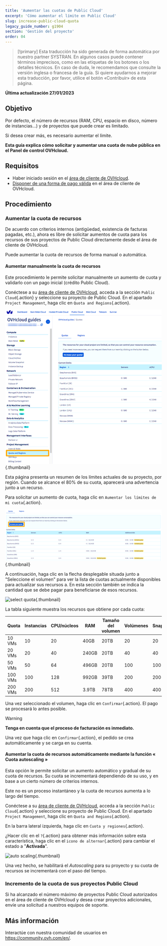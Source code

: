 ```yaml
---
title: 'Aumentar las cuotas de Public Cloud'
excerpt: 'Cómo aumentar el límite en Public Cloud'
slug: increase-public-cloud-quota
legacy_guide_number: g1904
section: 'Gestión del proyecto'
order: 04
---
```


> [!primary]
> Esta traducción ha sido generada de forma automática por nuestro partner SYSTRAN. En algunos casos puede contener términos imprecisos, como en las etiquetas de los botones o los detalles técnicos. En caso de duda, le recomendamos que consulte la versión inglesa o francesa de la guía. Si quiere ayudarnos a mejorar esta traducción, por favor, utilice el botón «Contribuir» de esta página.
> 

**Última actualización 27/01/2023**

## Objetivo

Por defecto, el número de recursos (RAM, CPU, espacio en disco, número de instancias...) y de proyectos que puede crear es limitado.

Si desea crear más, es necesario aumentar el límite.

**Esta guía explica cómo solicitar y aumentar una cuota de nube pública en el Panel de control OVHcloud.**

## Requisitos

- Haber iniciado sesión en el [área de cliente de OVHcloud](https://www.ovh.com/auth/?action=gotomanager&from=https://www.ovh.es/&ovhSubsidiary=es).
- [Disponer de una forma de pago válida](../../billing/gestionar-formas-de-pago/) en el área de cliente de OVHcloud.


## Procedimiento

### Aumentar la cuota de recursos

De acuerdo con criterios internos (antigüedad, existencia de facturas pagadas, etc.), ahora es libre de solicitar aumentos de cuota para los recursos de sus proyectos de Public Cloud directamente desde el área de cliente de OVHcloud.

Puede aumentar la cuota de recursos de forma manual o automática.

#### Aumentar manualmente la cuota de recursos

Este procedimiento le permite solicitar manualmente un aumento de cuota y validarlo con un pago inicial (crédito Public Cloud).

Conéctese a su [área de cliente de OVHcloud](https://www.ovh.com/auth/?action=gotomanager&from=https://www.ovh.es/&ovhSubsidiary=es), acceda a la sección `Public Cloud`{.action} y seleccione su proyecto de Public Cloud. En el apartado `Project Management`, haga clic en `Quota and Regions`{.action}.

![access quota](images/raisepciquota2021.png){.thumbnail}

Esta página presenta un resumen de los límites actuales de su proyecto, por región. Cuando se alcance el 80% de su cuota, aparecerá una advertencia junto a un recurso.

Para solicitar un aumento de cuota, haga clic en `Aumentar los límites de mi cuota`{.action}.

![raise-pci-quota](images/raisepciquota2021b.png){.thumbnail}

A continuación, haga clic en la flecha desplegable situada junto a "Seleccione el volumen" para ver la lista de cuotas actualmente disponibles para actualizar sus recursos a. En esta sección también se indica la cantidad que se debe pagar para beneficiarse de esos recursos.

![select quota](images/selectquotas.png){.thumbnail}

La tabla siguiente muestra los recursos que obtiene por cada cuota:

|Quota|Instancias|CPU/núcleos|RAM|Tamaño del volumen|Volúmenes|Snapshots|Floating IPs|Octavia Load Balancer|Gateway (Routers)|
|---|---|---|---|---|---|---|---|---|---|
|10 VMs|10|20|40GB|20TB|20|20|2|2|2|
|20 VMs|20|40|240GB|20TB|40|40|2|2|2|
|50 VMs|50|64|496GB|20TB|100|100|10|10|10|
|100 VMs|100|128|992GB|39TB|200|200|10|10|10|
|200 VMs|200|512|3.9TB|78TB|400|400|50|50|50|

Una vez seleccionado el volumen, haga clic en `Confirmar`{.action}. El pago se procesará lo antes posible.

> [!warning]
> **Tenga en cuenta que el proceso de facturación es inmediato.**
>
> Una vez que haga clic en `Confirmar`{.action}, el pedido se crea automáticamente y se carga en su cuenta.
>

#### Aumentar la cuota de recursos automáticamente mediante la función « Cuota autoscaling »

Esta opción le permite solicitar un aumento automático y gradual de su cuota de recursos. Su cuota se incrementará dependiendo de su uso, y en base a un cierto número de criterios internos.

Este no es un proceso instantáneo y la cuota de recursos aumenta a lo largo del tiempo.

Conéctese a su [área de cliente de OVHcloud](https://www.ovh.com/auth/?action=gotomanager&from=https://www.ovh.es/&ovhSubsidiary=es), acceda a la sección `Public Cloud`{.action} y seleccione su proyecto de Public Cloud. En el apartado `Project Management`, haga clic en `Quota and Regions`{.action}.

En la barra lateral izquierda, haga clic en `Cuota y regiones`{.action}.

¿Hacer clic en el `?`{.action} para obtener más información sobre esta característica, haga clic en el `icono de alternar`{.action} para cambiar el estado a "**Activada**".

![auto scaling](images/autoscaling.png){.thumbnail}

Una vez hecho, se habilitará el *Autoscaling* para su proyecto y su cuota de recursos se incrementará con el paso del tiempo.

### Incremento de la cuota de sus proyectos Public Cloud

Si ha alcanzado el número máximo de proyectos Public Cloud autorizados en el área de cliente de OVHcloud y desea crear proyectos adicionales, envíe una solicitud a nuestros equipos de soporte.

## Más información

Interactúe con nuestra comunidad de usuarios en <https://community.ovh.com/en/>.